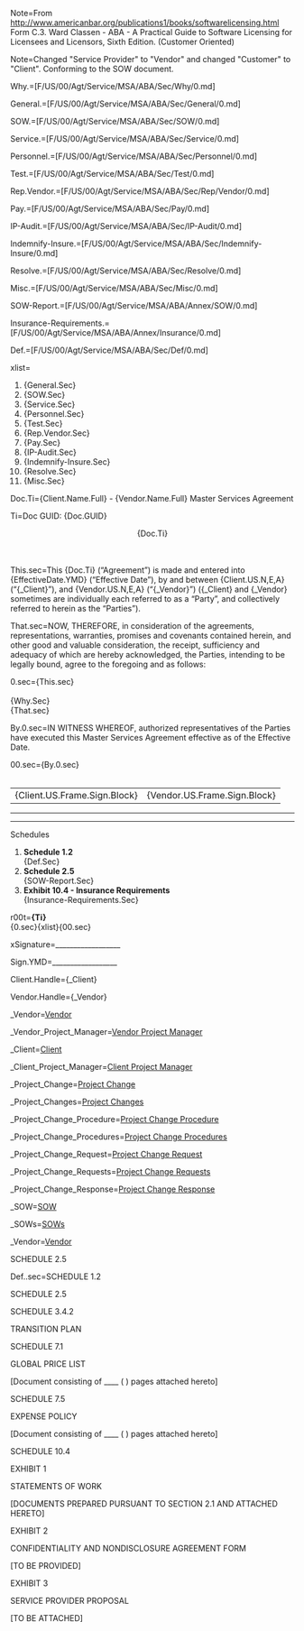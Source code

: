 Note=From http://www.americanbar.org/publications1/books/softwarelicensing.html  Form C.3.  Ward Classen - ABA - A Practical Guide to Software Licensing for Licensees and Licensors, Sixth Edition.   (Customer Oriented)

Note=Changed "Service Provider" to "Vendor" and changed "Customer" to "Client".  Conforming to the SOW document.

Why.=[F/US/00/Agt/Service/MSA/ABA/Sec/Why/0.md]

General.=[F/US/00/Agt/Service/MSA/ABA/Sec/General/0.md]

SOW.=[F/US/00/Agt/Service/MSA/ABA/Sec/SOW/0.md]

Service.=[F/US/00/Agt/Service/MSA/ABA/Sec/Service/0.md]

Personnel.=[F/US/00/Agt/Service/MSA/ABA/Sec/Personnel/0.md]

Test.=[F/US/00/Agt/Service/MSA/ABA/Sec/Test/0.md]

Rep.Vendor.=[F/US/00/Agt/Service/MSA/ABA/Sec/Rep/Vendor/0.md]

Pay.=[F/US/00/Agt/Service/MSA/ABA/Sec/Pay/0.md]

IP-Audit.=[F/US/00/Agt/Service/MSA/ABA/Sec/IP-Audit/0.md]

Indemnify-Insure.=[F/US/00/Agt/Service/MSA/ABA/Sec/Indemnify-Insure/0.md]

Resolve.=[F/US/00/Agt/Service/MSA/ABA/Sec/Resolve/0.md]

Misc.=[F/US/00/Agt/Service/MSA/ABA/Sec/Misc/0.md]

SOW-Report.=[F/US/00/Agt/Service/MSA/ABA/Annex/SOW/0.md]

Insurance-Requirements.=[F/US/00/Agt/Service/MSA/ABA/Annex/Insurance/0.md]

Def.=[F/US/00/Agt/Service/MSA/ABA/Sec/Def/0.md]

xlist=<ol><li>{General.Sec}<li>{SOW.Sec}<li>{Service.Sec}<li>{Personnel.Sec}<li>{Test.Sec}<li>{Rep.Vendor.Sec}<li>{Pay.Sec}<li>{IP-Audit.Sec}<li>{Indemnify-Insure.Sec}<li>{Resolve.Sec}<li>{Misc.Sec}</ol>

Doc.Ti={Client.Name.Full} - {Vendor.Name.Full} Master Services Agreement

Ti=Doc GUID: {Doc.GUID}<center>{Doc.Ti}</center><br><br>

This.sec=This {Doc.Ti} (“Agreement”) is made and entered into {EffectiveDate.YMD} (“Effective Date”), by and between {Client.US.N,E,A} (“{_Client}”), and {Vendor.US.N,E,A} (“{_Vendor}”) ({_Client} and {_Vendor} sometimes are individually each referred to as a “Party”, and collectively referred to herein as the “Parties”).

That.sec=NOW, THEREFORE, in consideration of the agreements, representations, warranties, promises and covenants contained herein, and other good and valuable consideration, the receipt, sufficiency and adequacy of which are hereby acknowledged, the Parties, intending to be legally bound, agree to the foregoing and as follows:

0.sec={This.sec}<br><br>{Why.Sec}<br>{That.sec}

By.0.sec=IN WITNESS WHEREOF, authorized representatives of the Parties have executed this Master Services Agreement effective as of the Effective Date.

00.sec={By.0.sec}<br><br><table><tr><td>{Client.US.Frame.Sign.Block}</td><td>{Vendor.US.Frame.Sign.Block}</td></tr></table><hr><hr>Schedules</b><ol><li><b>Schedule 1.2</b><br>{Def.Sec}<li><b>Schedule 2.5</b><br>{SOW-Report.Sec}<li><b>Exhibit 10.4 - Insurance Requirements</b><br>{Insurance-Requirements.Sec}</ol>

r00t=<b>{Ti}</b><br>{0.sec}{xlist}{00.sec}

xSignature=__________________

Sign.YMD=__________________

Client.Handle={_Client}

Vendor.Handle={_Vendor}

_Vendor=<a href="#" class="definedterm">Vendor</a>

_Vendor_Project_Manager=<a href="#" class="definedterm">Vendor Project Manager</a>

_Client=<a href="#" class="definedterm">Client</a>

_Client_Project_Manager=<a href="#" class="definedterm">Client Project Manager</a>

_Project_Change=<a href="#" class="definedterm">Project Change</a>

_Project_Changes=<a href="#" class="definedterm">Project Changes</a>

_Project_Change_Procedure=<a href="#" class="definedterm">Project Change Procedure</a>

_Project_Change_Procedures=<a href="#" class="definedterm">Project Change Procedures</a>

_Project_Change_Request=<a href="#" class="definedterm">Project Change Request</a>

_Project_Change_Requests=<a href="#" class="definedterm">Project Change Requests</a>

_Project_Change_Response=<a href="#" class="definedterm">Project Change Response</a>


_SOW=<a href="#" class="definedterm">SOW</a>

_SOWs=<a href="#" class="definedterm">SOWs</a>

_Vendor=<a href="#" class="definedterm">Vendor</a>

SCHEDULE 2.5

Def..sec=SCHEDULE 1.2

SCHEDULE 2.5


SCHEDULE 3.4.2

TRANSITION PLAN

SCHEDULE 7.1

GLOBAL PRICE LIST

[Document consisting of ____ ( ) pages attached hereto]

SCHEDULE 7.5

EXPENSE POLICY

[Document consisting of ____ ( ) pages attached hereto]

SCHEDULE 10.4


EXHIBIT 1

STATEMENTS OF WORK

[DOCUMENTS PREPARED PURSUANT TO SECTION 2.1 AND ATTACHED HERETO]

EXHIBIT 2

CONFIDENTIALITY AND NONDISCLOSURE AGREEMENT FORM

[TO BE PROVIDED]

EXHIBIT 3

SERVICE PROVIDER PROPOSAL

[TO BE ATTACHED]
